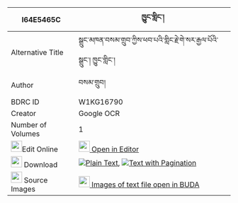 |I64E5465C|ཁྱུང་གླིང་། 
| --- | --- 
|Alternative Title |སྒྲུང་མཁན་བསམ་གྲུབ་ཀྱིས་ཕབ་པའི་གླིང་རྗེ་གེ་སར་རྒྱལ་པོའི་སྒྲུང་། ཁྱུང་གླིང་།
|Author| བསམ་གྲུབ།
|BDRC ID | W1KG16790
|Creator | Google OCR
|Number of Volumes| 1
|<img width="25" src="https://img.icons8.com/color/25/000000/edit-property.png">Edit Online| [<img width="25" src="https://avatars.githubusercontent.com/u/45091458?s=200&v=4"> Open in Editor](http://editor.openpecha.org/I64E5465C)
|<img width="25" src="https://img.icons8.com/fluent/48/000000/download-2.png"/>  Download | [![](https://img.icons8.com/color/20/000000/txt.png)Plain Text](https://github.com/Openpecha/I64E5465C/releases/download/v2/khyung_ling_plain_I64E5465C.zip), [![](https://img.icons8.com/color/20/000000/txt.png)Text with Pagination](https://github.com/Openpecha/I64E5465C/releases/download/v2/khyung_ling_pages_I64E5465C.zip)
|<img width="25" src="https://img.icons8.com/plasticine/100/000000/pictures-folder.png"/>  Source Images | [<img width="25" src="https://library.bdrc.io/icons/BUDA-small.svg"> Images of text file open in BUDA](https://library.bdrc.io/show/bdr:W1KG16790)